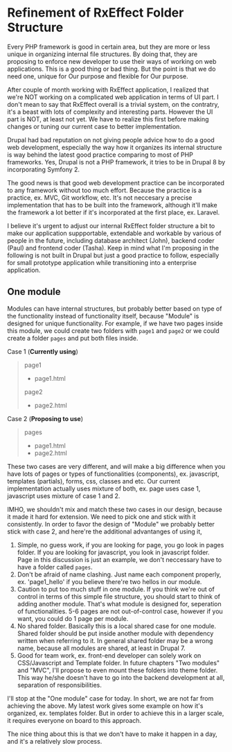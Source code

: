 Refinement of RxEffect Folder Structure
=

Every PHP framework is good in certain area, but they are more or less unique in organizing internal file structures. By doing that, they are proposing to enforce new developer to use their ways of working on web applications. This is a good thing or bad thing. But the point is that we do need one, unique for Our purpose and flexible for Our purpose.

After couple of month working with RxEffect application, I realized that we're NOT working on a complicated web application in terms of UI part. I don't mean to say that RxEffect overall is a trivial system, on the contratry, it's a beast with lots of complexity and interesting parts. However the UI part is NOT, at least not yet. We have to realize this first before making changes or tuning our current case to better implementation.

Drupal had bad reputation on not giving people advice how to do a good web development, especially the way how it organizes its internal structure is way behind the latest good practice comparing to most of PHP frameworks. Yes, Drupal is not a PHP framework, it tries to be in Drupal 8 by incorporating Symfony 2. 

The good news is that good web development practice can be incorporated to any framework without too much effort. Because the practice is a practice, ex. MVC, Git workflow, etc. It's not neccesary a precise implementation that has to be built into the framework, although it'll make the framework a lot better if it's incorporated at the first place, ex. Laravel. 

I believe it's urgent to adjust our internal RxEffect folder structure a bit to make our application suppportable, extendable and workable by various of people in the future, including database architect (John), backend coder (Paul) and frontend coder (Tasha). Keep in mind what I'm proposing in the following is not built in Drupal but just a good practice to follow, especially for small prototype application while transitioning into a enterprise application. 

One module
-

Modules can have internal structures, but probably better based on type of the functionality instead of functionality itself, because "Module" is designed for unique functionality. For example, if we have two pages inside this module, we could create two folders with `page1` and `page2` or we could create a folder `pages` and put both files inside.

Case 1 (**Currently using**)
> page1
> - page1.html
> 
> page2
> - page2.html

Case 2 (**Proposing to use**)
> pages
> - page1.html
> - page2.html

These two cases are very different, and will make a big difference when you have lots of pages or types of functionalities (components), ex. javascript, templates (partials), forms, css, classes and etc. Our current implementation actually uses mixture of both, ex. page uses case 1, javascript uses mixture of case 1 and 2.

IMHO, we shouldn't mix and match these two cases in our design, because it made it hard for extension. We need to pick one and stick with it consistently. In order to favor the design of "Module" we probably better stick with case 2, and here're the additional advantanges of using it,

1. Simple, no guess work, if you are looking for page, you go look in pages folder. If you are looking for javascript, you look in javascript folder. Page in this discussion is just an example, we don't neccessary have to have a folder called `pages`.
2. Don't be afraid of name clashing. Just name each component properly, ex. 'page1_hello' if you believe there're two hellos in our module.
3. Caution to put too much stuff in one module. If you think we're out of control in terms of this simple file structure, you should start to think of adding another module. That's what module is designed for, seperation of functionalities. 5-6 pages are not out-of-control case, however if you want, you could do 1 page per module.
4. No shared folder. Basically this is a local shared case for one module. Shared folder should be put inside another module with dependency written when referring to it. In general shared folder may be a wrong name, because all modules are shared, at least in Drupal 7.  
5. Good for team work, ex. front-end developer can solely work on CSS/Javascript and Template folder. In future chapters "Two modules" and "MVC", I'll propose to even mount these folders into theme folder. This way he/she doesn't have to go into the backend development at all, separation of responsibilities.

I'll stop at the "One module" case for today. In short, we are not far from achieving the above. My latest work gives some example on how it's organized, ex. templates folder. But in order to achieve this in a larger scale, it requires everyone on board to this approach. 

The nice thing about this is that we don't have to make it happen in a day, and it's a relatively slow process.







